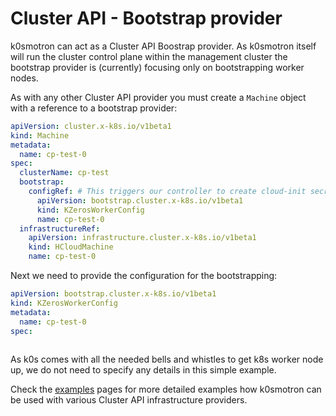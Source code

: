 # Cluster API - Bootstrap provider

k0smotron can act as a Cluster API Boostrap provider. As k0smotron itself will run the cluster control plane within the management cluster the bootstrap provider is (currently) focusing only on bootstrapping worker nodes.

As with any other Cluster API provider you must create a `Machine` object with a reference to a bootstrap provider:

```yaml
apiVersion: cluster.x-k8s.io/v1beta1
kind: Machine
metadata:
  name: cp-test-0
spec:
  clusterName: cp-test
  bootstrap:
    configRef: # This triggers our controller to create cloud-init secret
      apiVersion: bootstrap.cluster.x-k8s.io/v1beta1
      kind: KZerosWorkerConfig
      name: cp-test-0
  infrastructureRef:
    apiVersion: infrastructure.cluster.x-k8s.io/v1beta1
    kind: HCloudMachine
    name: cp-test-0

```

Next we need to provide the configuration for the bootstrapping:

```yaml
apiVersion: bootstrap.cluster.x-k8s.io/v1beta1
kind: KZerosWorkerConfig
metadata:
  name: cp-test-0
spec:
  
```

As k0s comes with all the needed bells and whistles to get k8s worker node up, we do not need to specify any details in this simple example.

Check the [examples](capi-examples.md) pages for more detailed examples how k0smotron can be used with various Cluster API infrastructure providers.
